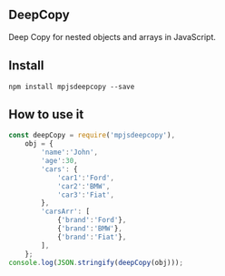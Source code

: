 DeepCopy
--------

Deep Copy for nested objects and arrays in JavaScript.

Install
-------

```shell
npm install mpjsdeepcopy --save
```

How to use it
-------------

```javascript
const deepCopy = require('mpjsdeepcopy'),
    obj = {
        'name':'John',
        'age':30,
        'cars': {
            'car1':'Ford',
            'car2':'BMW',
            'car3':'Fiat',
        },
        'carsArr': [
            {'brand':'Ford'},
            {'brand':'BMW'},
            {'brand':'Fiat'},
        ],
    };
console.log(JSON.stringify(deepCopy(obj)));
```

